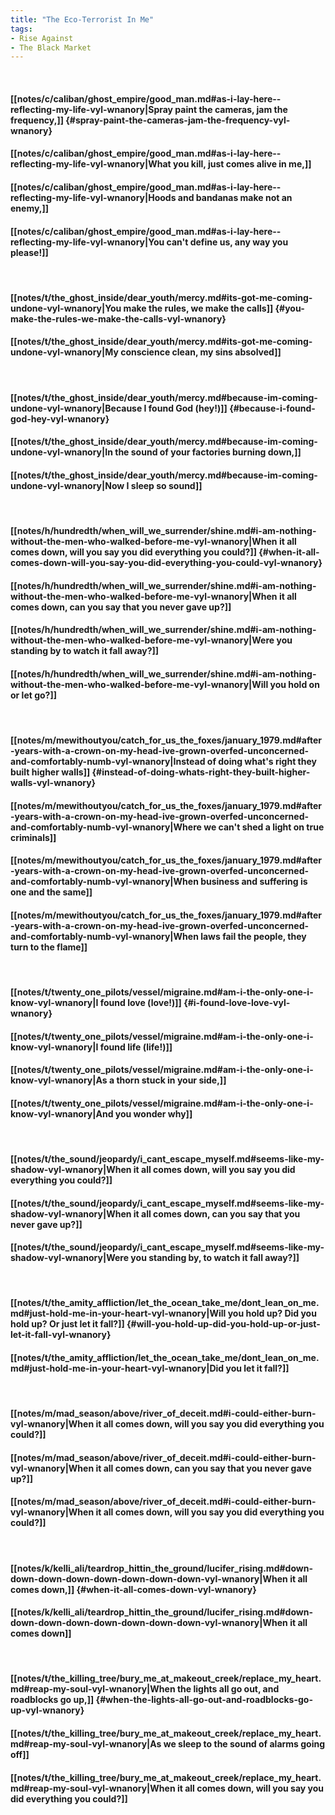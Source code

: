 ```yaml
---
title: "The Eco-Terrorist In Me"
tags:
- Rise Against
- The Black Market
---
```

&nbsp;
#### [[notes/c/caliban/ghost_empire/good_man.md#as-i-lay-here--reflecting-my-life-vyl-wnanory|Spray paint the cameras, jam the frequency,]] {#spray-paint-the-cameras-jam-the-frequency-vyl-wnanory}
#### [[notes/c/caliban/ghost_empire/good_man.md#as-i-lay-here--reflecting-my-life-vyl-wnanory|What you kill, just comes alive in me,]]
#### [[notes/c/caliban/ghost_empire/good_man.md#as-i-lay-here--reflecting-my-life-vyl-wnanory|Hoods and bandanas make not an enemy,]]
#### [[notes/c/caliban/ghost_empire/good_man.md#as-i-lay-here--reflecting-my-life-vyl-wnanory|You can't define us, any way you please!]]
&nbsp;
#### [[notes/t/the_ghost_inside/dear_youth/mercy.md#its-got-me-coming-undone-vyl-wnanory|You make the rules, we make the calls]] {#you-make-the-rules-we-make-the-calls-vyl-wnanory}
#### [[notes/t/the_ghost_inside/dear_youth/mercy.md#its-got-me-coming-undone-vyl-wnanory|My conscience clean, my sins absolved]]
&nbsp;
#### [[notes/t/the_ghost_inside/dear_youth/mercy.md#because-im-coming-undone-vyl-wnanory|Because I found God (hey!)]] {#because-i-found-god-hey-vyl-wnanory}
#### [[notes/t/the_ghost_inside/dear_youth/mercy.md#because-im-coming-undone-vyl-wnanory|In the sound of your factories burning down,]]
#### [[notes/t/the_ghost_inside/dear_youth/mercy.md#because-im-coming-undone-vyl-wnanory|Now I sleep so sound]]
&nbsp;
#### [[notes/h/hundredth/when_will_we_surrender/shine.md#i-am-nothing-without-the-men-who-walked-before-me-vyl-wnanory|When it all comes down, will you say you did everything you could?]] {#when-it-all-comes-down-will-you-say-you-did-everything-you-could-vyl-wnanory}
#### [[notes/h/hundredth/when_will_we_surrender/shine.md#i-am-nothing-without-the-men-who-walked-before-me-vyl-wnanory|When it all comes down, can you say that you never gave up?]]
#### [[notes/h/hundredth/when_will_we_surrender/shine.md#i-am-nothing-without-the-men-who-walked-before-me-vyl-wnanory|Were you standing by to watch it fall away?]]
#### [[notes/h/hundredth/when_will_we_surrender/shine.md#i-am-nothing-without-the-men-who-walked-before-me-vyl-wnanory|Will you hold on or let go?]]
&nbsp;
#### [[notes/m/mewithoutyou/catch_for_us_the_foxes/january_1979.md#after-years-with-a-crown-on-my-head-ive-grown-overfed-unconcerned-and-comfortably-numb-vyl-wnanory|Instead of doing what's right they built higher walls]] {#instead-of-doing-whats-right-they-built-higher-walls-vyl-wnanory}
#### [[notes/m/mewithoutyou/catch_for_us_the_foxes/january_1979.md#after-years-with-a-crown-on-my-head-ive-grown-overfed-unconcerned-and-comfortably-numb-vyl-wnanory|Where we can't shed a light on true criminals]]
#### [[notes/m/mewithoutyou/catch_for_us_the_foxes/january_1979.md#after-years-with-a-crown-on-my-head-ive-grown-overfed-unconcerned-and-comfortably-numb-vyl-wnanory|When business and suffering is one and the same]]
#### [[notes/m/mewithoutyou/catch_for_us_the_foxes/january_1979.md#after-years-with-a-crown-on-my-head-ive-grown-overfed-unconcerned-and-comfortably-numb-vyl-wnanory|When laws fail the people, they turn to the flame]]
&nbsp;
#### [[notes/t/twenty_one_pilots/vessel/migraine.md#am-i-the-only-one-i-know-vyl-wnanory|I found love (love!)]] {#i-found-love-love-vyl-wnanory}
#### [[notes/t/twenty_one_pilots/vessel/migraine.md#am-i-the-only-one-i-know-vyl-wnanory|I found life (life!)]]
#### [[notes/t/twenty_one_pilots/vessel/migraine.md#am-i-the-only-one-i-know-vyl-wnanory|As a thorn stuck in your side,]]
#### [[notes/t/twenty_one_pilots/vessel/migraine.md#am-i-the-only-one-i-know-vyl-wnanory|And you wonder why]]
&nbsp;
#### [[notes/t/the_sound/jeopardy/i_cant_escape_myself.md#seems-like-my-shadow-vyl-wnanory|When it all comes down, will you say you did everything you could?]]
#### [[notes/t/the_sound/jeopardy/i_cant_escape_myself.md#seems-like-my-shadow-vyl-wnanory|When it all comes down, can you say that you never gave up?]]
#### [[notes/t/the_sound/jeopardy/i_cant_escape_myself.md#seems-like-my-shadow-vyl-wnanory|Were you standing by, to watch it fall away?]]
&nbsp;
#### [[notes/t/the_amity_affliction/let_the_ocean_take_me/dont_lean_on_me.md#just-hold-me-in-your-heart-vyl-wnanory|Will you hold up? Did you hold up? Or just let it fall?]] {#will-you-hold-up-did-you-hold-up-or-just-let-it-fall-vyl-wnanory}
#### [[notes/t/the_amity_affliction/let_the_ocean_take_me/dont_lean_on_me.md#just-hold-me-in-your-heart-vyl-wnanory|Did you let it fall?]]
&nbsp;
#### [[notes/m/mad_season/above/river_of_deceit.md#i-could-either-burn-vyl-wnanory|When it all comes down, will you say you did everything you could?]]
#### [[notes/m/mad_season/above/river_of_deceit.md#i-could-either-burn-vyl-wnanory|When it all comes down, can you say that you never gave up?]]
#### [[notes/m/mad_season/above/river_of_deceit.md#i-could-either-burn-vyl-wnanory|When it all comes down, will you say you did everything you could?]]
&nbsp;
#### [[notes/k/kelli_ali/teardrop_hittin_the_ground/lucifer_rising.md#down-down-down-down-down-down-down-down-vyl-wnanory|When it all comes down,]] {#when-it-all-comes-down-vyl-wnanory}
#### [[notes/k/kelli_ali/teardrop_hittin_the_ground/lucifer_rising.md#down-down-down-down-down-down-down-down-vyl-wnanory|When it all comes down]]
&nbsp;
#### [[notes/t/the_killing_tree/bury_me_at_makeout_creek/replace_my_heart.md#reap-my-soul-vyl-wnanory|When the lights all go out, and roadblocks go up,]] {#when-the-lights-all-go-out-and-roadblocks-go-up-vyl-wnanory}
#### [[notes/t/the_killing_tree/bury_me_at_makeout_creek/replace_my_heart.md#reap-my-soul-vyl-wnanory|As we sleep to the sound of alarms going off]]
#### [[notes/t/the_killing_tree/bury_me_at_makeout_creek/replace_my_heart.md#reap-my-soul-vyl-wnanory|When it all comes down, will you say you did everything you could?]]
